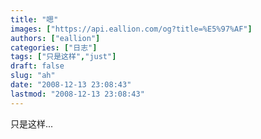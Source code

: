```yaml
---
title: "嗯"
images: ["https://api.eallion.com/og?title=%E5%97%AF"]
authors: ["eallion"]
categories: ["日志"]
tags: ["只是这样","just"]
draft: false
slug: "ah"
date: "2008-12-13 23:08:43"
lastmod: "2008-12-13 23:08:43"
---
```


只是这样...

